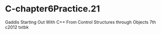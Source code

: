 # C-chapter6Practice.21
 Gaddis Starting Out With C++ From Control Structures through Objects 7th c2012 txtbk
